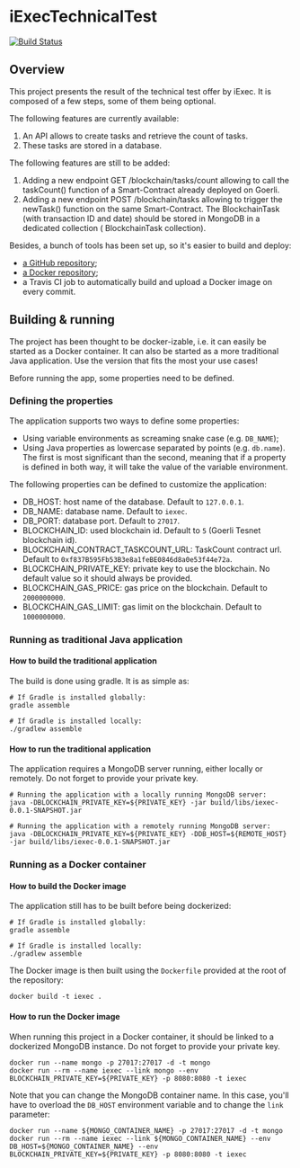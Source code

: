 # iExecTechnicalTest

[![Build Status](https://travis-ci.com/Abrikot/iExecTechnicalTest.svg?branch=master)](https://travis-ci.com/Abrikot/iExecTechnicalTest)

## Overview

This project presents the result of the technical test offer by iExec. It is composed of a few steps, some of them being
optional.

The following features are currently available:

1. An API allows to create tasks and retrieve the count of tasks.
2. These tasks are stored in a database.

The following features are still to be added:

1. Adding a new endpoint GET /blockchain/tasks/count allowing to call the taskCount() function of a Smart-Contract
   already deployed on Goerli.
2. Adding a new endpoint POST /blockchain/tasks allowing to trigger the newTask() function on the same Smart-Contract.
   The BlockchainTask (with transaction ID and date) should be stored in MongoDB in a dedicated collection (
   BlockchainTask collection).

Besides, a bunch of tools has been set up, so it's easier to build and deploy:

- [a GitHub repository](https://github.com/Abrikot/iExecTechnicalTest);
- [a Docker repository](https://hub.docker.com/r/abrikot/iexec-technical-test/tags?page=1&ordering=last_updated);
- a Travis CI job to automatically build and upload a Docker image on every commit.

## Building & running

The project has been thought to be docker-izable, i.e. it can easily be started as a Docker container. It can also be
started as a more traditional Java application. Use the version that fits the most your use cases!

Before running the app, some properties need to be defined.

### Defining the properties

The application supports two ways to define some properties:

- Using variable environments as screaming snake case (e.g. `DB_NAME`);
- Using Java properties as lowercase separated by points (e.g. `db.name`). The first is most significant than the
  second, meaning that if a property is defined in both way, it will take the value of the variable environment.

The following properties can be defined to customize the application:

- DB_HOST: host name of the database. Default to `127.0.0.1`.
- DB_NAME: database name. Default to `iexec`.
- DB_PORT: database port. Default to `27017`.
- BLOCKCHAIN_ID: used blockchain id. Default to `5` (Goerli Tesnet blockchain id).
- BLOCKCHAIN_CONTRACT_TASKCOUNT_URL: TaskCount contract url. Default to `0xf837B595Fb53B3e8a1feBE0846d8a0e53f44e72a`.
- BLOCKCHAIN_PRIVATE_KEY: private key to use the blockchain. No default value so it should always be provided.
- BLOCKCHAIN_GAS_PRICE: gas price on the blockchain. Default to `2000000000`.
- BLOCKCHAIN_GAS_LIMIT: gas limit on the blockchain. Default to `1000000000`.

### Running as traditional Java application

#### How to build the traditional application

The build is done using gradle. It is as simple as:

```shell
# If Gradle is installed globally:
gradle assemble

# If Gradle is installed locally:
./gradlew assemble
```

#### How to run the traditional application

The application requires a MongoDB server running, either locally or remotely. Do not forget to provide your private
key.

```shell
# Running the application with a locally running MongoDB server:
java -DBLOCKCHAIN_PRIVATE_KEY=${PRIVATE_KEY} -jar build/libs/iexec-0.0.1-SNAPSHOT.jar

# Running the application with a remotely running MongoDB server:
java -DBLOCKCHAIN_PRIVATE_KEY=${PRIVATE_KEY} -DDB_HOST=${REMOTE_HOST} -jar build/libs/iexec-0.0.1-SNAPSHOT.jar
```

### Running as a Docker container

#### How to build the Docker image

The application still has to be built before being dockerized:

```shell
# If Gradle is installed globally:
gradle assemble

# If Gradle is installed locally:
./gradlew assemble
```

The Docker image is then built using the `Dockerfile` provided at the root of the repository:

```shell
docker build -t iexec .
```

#### How to run the Docker image

When running this project in a Docker container, it should be linked to a dockerized MongoDB instance. Do not forget to
provide your private key.

```shell
docker run --name mongo -p 27017:27017 -d -t mongo
docker run --rm --name iexec --link mongo --env BLOCKCHAIN_PRIVATE_KEY=${PRIVATE_KEY} -p 8080:8080 -t iexec
```

Note that you can change the MongoDB container name. In this case, you'll have to overload the `DB_HOST` environment
variable and to change the `link` parameter:

```shell
docker run --name ${MONGO_CONTAINER_NAME} -p 27017:27017 -d -t mongo
docker run --rm --name iexec --link ${MONGO_CONTAINER_NAME} --env DB_HOST=${MONGO_CONTAINER_NAME} --env BLOCKCHAIN_PRIVATE_KEY=${PRIVATE_KEY} -p 8080:8080 -t iexec
```